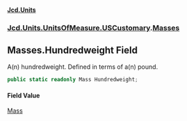 #### [Jcd.Units](index.md 'index')
### [Jcd.Units.UnitsOfMeasure.USCustomary](Jcd.Units.UnitsOfMeasure.USCustomary.md 'Jcd.Units.UnitsOfMeasure.USCustomary').[Masses](Jcd.Units.UnitsOfMeasure.USCustomary.Masses.md 'Jcd.Units.UnitsOfMeasure.USCustomary.Masses')

## Masses.Hundredweight Field

A(n) hundredweight. Defined in terms of a(n) pound.

```csharp
public static readonly Mass Hundredweight;
```

#### Field Value
[Mass](Jcd.Units.UnitTypes.Mass.md 'Jcd.Units.UnitTypes.Mass')